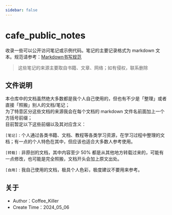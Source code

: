 ```yaml
---
sidebar: false
---
```


# cafe_public_notes

收录一些可以公开访问笔记或示例代码。笔记的主要记录格式为 markdown 文本。规范请参考：[Markdown书写规范](Markdown语法学习.md)

> 这些笔记的来源主要取自书籍、文章、网络；如有侵权，联系删除

## 文件说明

本仓库中的文档虽然绝大多数都是我个人自己使用的，但也有不少是「整理」或者直接「照搬」别人的文档/笔记；  
为了特意区分这些文档的来源我会在每个文档的 markdown 文件名前面加上一个方括号前缀；  
目前暂定以下这些前缀以及其对应含义：

`[笔记]` : 个人通过各类书籍、文档、教程等各类学习资源，在学习过程中整理的文档；有一点的个人特色在其中，但应该也适合大多数人参考使用。  

`[转载]` : 非原创的文档，其中内容至少 50% 都是从其他地方转载过来的，可能有一点修改，也可能是完全照搬，文档开头会加上原文出处。  

`[自用]` : 我自己使用的文档，极具个人色彩，极度建议不要用来参考。

## 关于

- Author：Coffee_Killer
- Create Time：2024_05_06